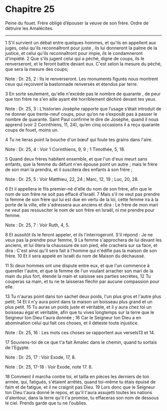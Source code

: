 # Chapitre 25

Peine du fouet.
Frère obligé d’épouser la veuve de son frère.
Ordre de détruire les Amalécites.

***

1 S'il survient un débat entre quelques hommes, et qu'ils en appellent aux juges, celui qu'ils reconnaîtront pour juste , ils lui donneront la palme de la justice, et celui qu'ils reconnaîtront pour impie, ils le condamneront d'impiété. 2 Que s'ils jugent celui qui a péché, digne de coups, ils le renverseront, et le feront battre devant eux. C'est selon la mesure du péché, que sera la mesure des coups;

<span class="bible-note">Note : </span> Dr. 25, 2 : Ils le renverseront. Les monuments figurés nous montrent ceux qui reçoivent la bastonnade renversés et étendus par terre.

3 En sorte seulement, qu'elle n'excède pas le nombre de quarante , de peur que ton frère ne s'en aille ayant été horriblement déchiré devant tes yeux.

<span class="bible-note">Note : </span> Dr. 25, 3 : L’historien Josèphe rapporte que l’usage s’était introduit de ne donner que trente-neuf coups, pour qu’on ne s’exposât pas à passer le nombre de quarante. Saint Paul confirme le dire de Josèphe, quand il nous apprend (voir 2 Corinthiens, 11, 24), qu’en cinq occasions il a reçu quarante coups de fouet, moins un.


4 Tu ne lieras point la bouche d'un bœuf qui foule tes grains dans l'aire.

<span class="bible-note">Note : </span> Dr. 25, 4 : Voir 1 Corinthiens, 9, 9 ; 1 Timothée, 5, 18.


5 Quand deux frères habitent ensemble, et que l'un d'eux meurt sans enfants, que la femme du défunt n'en épouse point un autre ; mais le frère de son mari la prendra, et il suscitera des enfants à son frère ;

<span class="bible-note">Note : </span> Dr. 25, 5 : Voir Matthieu, 22, 24 ; Marc, 12, 19 ; Luc, 20, 28.

6 Et il appellera le fils premier-né d'elle du nom de son frère, afin que le nom de son frère ne soit pas effacé d'Israël. 7 Mais s'il ne veut pas prendre la femme de son frère qui lui est due en vertu de la loi, cette femme ira à la porte de la ville, elle s'adressera aux anciens et dira : Le frère de mon mari ne veut pas ressusciter le nom de son frère en Israël, ni me prendre pour femme.

<span class="bible-note">Note : </span> Dr. 25, 7 : Voir Ruth, 4, 5.

8 Et aussitôt ils le feront appeler, et ils l'interrogeront. S'il répond : Je ne veux pas la prendre pour femme, 9 La femme s'approchera de lui devant les anciens, et lui ôtera la chaussure de son pied, elle crachera sur sa face, et dira : C'est ainsi qu'il sera fait à l'homme qui n'édifie pas la maison de son frère. 10 Et il sera appelé en Israël du nom de Maison du déchaussé.


11 Si deux hommes ont une dispute entre eux, et que l'un commence à quereller l'autre, et que la femme de l'un voulant arracher son mari de la main du plus fort, étende la main et saisisse ses parties secrètes, 12 Tu couperas sa main, et tu ne te laisseras fléchir par aucune compassion pour elle.


13 Tu n'auras point dans ton sachet deux poids, l'un plus gros et l'autre plus petit; 14 Et il n'y aura point dans ta maison un boisseau plus grand et un plus petit. 15 Tu auras un poids juste et véritable, et il y aura chez toi un boisseau égal et véritable, afin que tu vives longtemps sur la terre que le Seigneur ton Dieu t'aura donnée ; 16 Car le Seigneur ton Dieu a en abomination celui qui fait ces choses, et il déteste toute injustice.

<span class="bible-note">Note : </span> Dr. 25, 16 : Les mots ces choses se rapportent aux versets13 et 14.


17 Souviens-toi de ce que t'a fait Amalec dans le chemin, quand tu sortais de l'Egypte.

<span class="bible-note">Note : </span> Dr. 25, 17 : Voir Exode, 17, 8.

<span class="bible-note">Note : </span> Dr. 25, 17-18 : Voir Exode, note 17. 8.

18 Comment il marcha contre toi, et tailla en pièces les derniers de ton armée, qui, fatigués, s'étaient arrêtés, quand toi-même tu étais épuisé de faim et de fatigue, et il ne craignit pas Dieu. 19 Lors donc que le Seigneur ton Dieu t'aura donné le repos, et qu'il t'aura assujetti toutes les nations d'alentour, dans la terre qu'il t'a promise, tu effaceras son nom de dessous le ciel. Prends garde que tu ne l'oublies.

